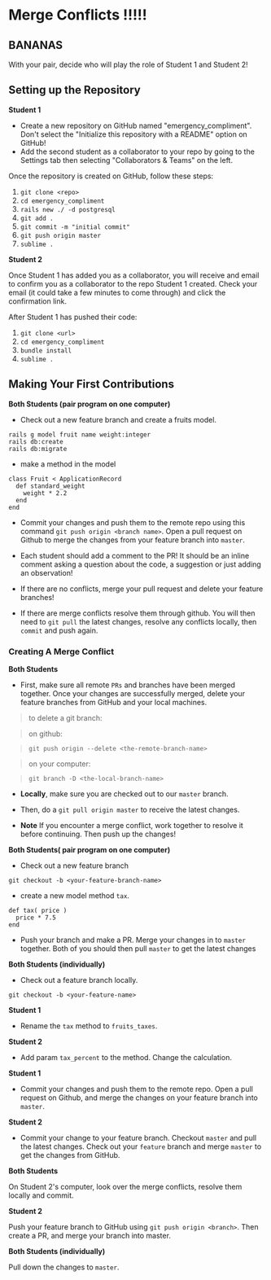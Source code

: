 # Merge Conflicts !!!!!

## BANANAS

With your pair, decide who will play the role of Student 1 and Student 2!

## Setting up the Repository

**Student 1**

- Create a new repository on GitHub named "emergency_compliment". Don't select the "Initialize this repository with a README" option on GitHub!
- Add the second student as a collaborator to your repo by going to the Settings tab then selecting "Collaborators & Teams" on the left.

Once the repository is created on GitHub, follow these steps:

1. `git clone <repo>`
2. `cd emergency_compliment`
3. `rails new ./ -d postgresql`
4. `git add .`
5. `git commit -m "initial commit"`
6. `git push origin master`
7. `sublime .`

**Student 2**

Once Student 1 has added you as a collaborator, you will receive and email to confirm you as a collaborator to the repo Student 1 created. Check your email (it could take a few minutes to come through) and click the confirmation link. 

After Student 1 has pushed their code:

1. `git clone <url>`
2. `cd emergency_compliment`
3. `bundle install`
7. `sublime .`

## Making Your First Contributions

**Both Students (pair program on one computer)**

* Check out a new feature branch and create a fruits model.

```
rails g model fruit name weight:integer
rails db:create
rails db:migrate
```
* make a method in the model
```
class Fruit < ApplicationRecord
  def standard_weight
    weight * 2.2
  end
end
```

* Commit your changes and push them to the remote repo using this command `git push origin <branch name>`. Open a pull request on Github to merge the changes from your feature branch into `master`.

* Each student should add a comment to the PR! It should be an inline comment asking a question about the code, a suggestion or just adding an observation!

* If there are no conflicts, merge your pull request and delete your feature branches!

* If there are merge conflicts resolve them through github. You will then need to `git pull` the latest changes, resolve any conflicts locally, then `commit` and push again.


### Creating A Merge Conflict

**Both Students**

* First, make sure all remote `PRs` and branches have been merged together. Once your changes are successfully merged, delete your feature branches from GitHub and your local machines.

> to delete a git branch:

> on github:

> `git push origin --delete <the-remote-branch-name>`

> on your computer:

> `git branch -D <the-local-branch-name>`

* **Locally**, make sure you are checked out to our `master` branch.

* Then, do a `git pull origin master` to receive the latest changes.

* **Note** If you encounter a merge conflict, work together to resolve it before continuing. Then push up the changes!

**Both Students( pair program on one computer)**
* Check out a new feature branch
```
git checkout -b <your-feature-branch-name>
```
* create a new model method `tax`.
```
def tax( price )
  price * 7.5
end
```

* Push your branch and make a PR. Merge your changes in to `master` together. Both of you should then pull `master` to get the latest changes

**Both Students (individually)**

* Check out a feature branch locally.
```
git checkout -b <your-feature-name>
```

**Student 1**

* Rename the `tax` method to `fruits_taxes`.

**Student 2**

* Add param `tax_percent` to the method. Change the calculation. 

**Student 1**

* Commit your changes and push them to the remote repo. Open a pull request on Github, and merge the changes on your feature branch into `master`.

**Student 2**

* Commit your change to your feature branch. Checkout `master` and pull the latest changes. Check out your `feature` branch and merge `master` to get the changes from GitHub.

**Both Students**

On Student 2's computer, look over the merge conflicts, resolve them locally and commit.

**Student 2**

Push your feature branch to GitHub using `git push origin <branch>`. Then create a PR, and merge your branch into master.

**Both Students (individually)**

Pull down the changes to `master`.